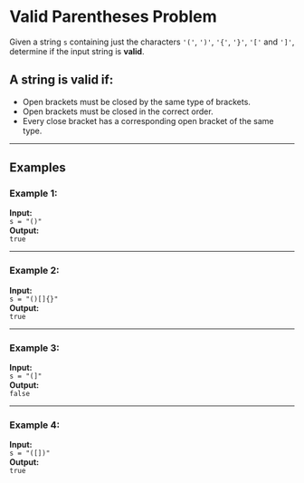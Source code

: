 # Valid Parentheses Problem

Given a string `s` containing just the characters `'('`, `')'`, `'{'`, `'}'`, `'['` and `']'`, determine if the input string is **valid**.

## A string is valid if:

- Open brackets must be closed by the same type of brackets.
- Open brackets must be closed in the correct order.
- Every close bracket has a corresponding open bracket of the same type.

---

## Examples

### Example 1:
**Input:**  
`s = "()"`  
**Output:**  
`true`

---

### Example 2:
**Input:**  
`s = "()[]{}"`  
**Output:**  
`true`

---

### Example 3:
**Input:**  
`s = "(]"`  
**Output:**  
`false`

---

### Example 4:
**Input:**  
`s = "([])"`  
**Output:**  
`true`
